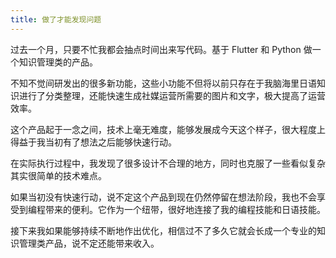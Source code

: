 ```yaml
---
title: 做了才能发现问题
---
```


过去一个月，只要不忙我都会抽点时间出来写代码。基于 Flutter 和 Python 做一个知识管理类的产品。

不知不觉间研发出的很多新功能，这些小功能不但将以前只存在于我脑海里日语知识进行了分类整理，还能快速生成社媒运营所需要的图片和文字，极大提高了运营效率。 

这个产品起于一念之间，技术上毫无难度，能够发展成今天这个样子，很大程度上得益于我当初有了想法之后能够快速行动。 

在实际执行过程中，我发现了很多设计不合理的地方，同时也克服了一些看似复杂其实很简单的技术难点。 

如果当初没有快速行动，说不定这个产品到现在仍然停留在想法阶段，我也不会享受到编程带来的便利。它作为一个纽带，很好地连接了我的编程技能和日语技能。

接下来我如果能够持续不断地作出优化，相信过不了多久它就会长成一个专业的知识管理类产品，说不定还能带来收入。